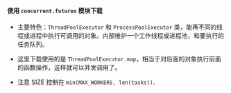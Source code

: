 #### 使用 `concurrent.futures` 模块下载

- 主要特色：`ThreadPoolExecutor` 和 `ProcessPoolExecutor` 类，能再不同的线程或进程中执行可调用的对象。内部维护一个工作线程或进程池，和要执行的任务队列。

- 这里下载使用的是 `ThreadPoolExecutor.map`，相当于对后面的对象执行前面的函数操作，这样就可以并发调用了。

- 注意 SIZE 控制在 `min(MAX_WORKERS, len(tasks))`.